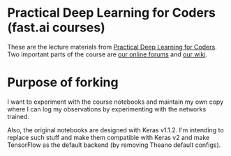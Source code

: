# Practical Deep Learning for Coders (fast.ai courses)

These are the lecture materials from [Practical Deep Learning for Coders](http://course.fast.ai/). Two important parts of the course are  [our online forums](http://forums.fast.ai/) and [our wiki](http://wiki.fast.ai/index.php/Main_Page).  

# Purpose of forking
I want to experiment with the course notebooks and maintain my own copy where I can log my observations by experimenting with the networks trained.

Also, the original notebooks are designed with Keras v1.1.2. I'm intending to replace such stuff and make them compatible with Keras v2 and make TensorFlow as the default backend (by removing Theano default configs).
